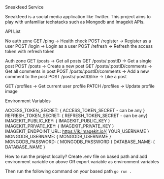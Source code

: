 Sneakfeed Service

Sneakfeed is a social media application like Twitter.
This project aims to play with unfamiliar techstacks such as Mongodb and Imagekit APIs.

API List

No auth zone
GET /ping -> Health check
POST /register -> Register as a user
POST /login -> Login as a user
POST /refresh -> Refresh the access token with refresh token

Auth zone
GET /posts -> Get all posts
GET /posts/:postID -> Get a single post
POST /posts -> Create a new post
GET /posts/:postID/comments -> Get all comments in post
POST /posts/:postID/comments -> Add a new comment to the post
POST /posts/:postID/like -> Like a post

GET /profiles -> Get current user profile
PATCH /profiles -> Update profile image

Environment Variables

ACCESS_TOKEN_SECRET: { ACCESS_TOKEN_SECRET - can be any }
REFRESH_TOKEN_SECRET: { REFRESH_TOKEN_SECRET - can be any}
IMAGEKIT_PUBLIC_KEY: { IMAGEKIT_PUBLIC_KEY }
IMAGEKIT_PRIVATE_KEY: { IMAGEKIT_PRIVATE_KEY }
IMAGEKIT_ENDPOINT_URL: https://ik.imagekit.io/{ YOUR_USERNAME }
MONGODB_USERNAME: { MONGODB_USERNAME }
MONGODB_PASSWORD: { MONGODB_PASSWORD }
DATABASE_NAME: { DATABASE_NAME }

How to run the project locally?
Create .env file on based path and add environment variable on above
OR export variable as environment variables

Then run the following command on your based path
`go run .`
